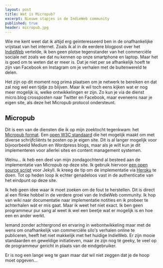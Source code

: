```yaml
---
layout: post
title: Wat is Micropub?
excerpt: Nieuwe stapjes in de IndieWeb community
published: true
header: micropub.jpg
---
```

Wie me kent weet dat ik altijd erg geïnteresseerd ben in de onafhankelijke vrijstaat van het internet. Zoals ik al in de eerdere blogpost over het [IndieWeb][1] vertelde, ik ben geen plotse tegenstander van het commerciële sociale net zoals we dat nu kennen op onze smartphone en laptop. Maar het is goed om te weten dat er meer is. Dat je niet per se afhankelijk hoeft te zijn van Facebook en Instagram om je verhalen met de buitenwereld te delen.

Het zijn op dit moment nog prima plaatsen om je netwerk te bereiken en dat zal nog wel een tijdje zo blijven. Maar ik wil toch eens kijken wat er nog meer mogelijk is, welke ontwikkelingen er zijn. Zo kun je via de dienst micro.blog crossposten naar Twitter en Facebook, maar eveneens naar je eigen site, als deze het Micropub protocol ondersteunt.

## Micropub
Dit is een van de diensten die ik op mijn zoektocht tegenkwam: het [Micropub format][2]. Een [open W3C standaard][3] die het mogelijk maakt om met diverse schrijfcliënts te posten op je eigen site. Dit is al langer mogelijk voor bijvoorbeeld Medium en Wordpress blogs, maar als je wilt kun je dit implementeren voor allerlei sites en content management systemen. 

Welnu... ik heb een deel van mijn zondagochtend al besteed aan de implementatie van Micropub op deze site. Ik gebruik hiervoor [een open source script][4] voor Jekyll. Ik kreeg de tip om de implementatie via [Heroku][5] te doen. Tot op heden loop ik echter genadeloos vast in de authenticatie van het eindpunt op deze site. 

Ik heb geen idee waar ik moet zoeken om de fout te herstellen.  Dit is direct al een flinke hobbel in de verdere groei van de IndieWeb community. Ik hop van wiki naar documentatie naar implementatie notities en ik probeer te achterhalen wát er mis gaat. Maar ik weet het niet exact. Ik ben geen programmeur pur sang al weet ik wel een beetje wat er mogelijk is en hoe een en ander werkt. 

Iemand zonder achtergrond en ervaring in webontwikkeling maar met de wens om onafhankelijk van commerciële silo's verhalen online te publiceren, heeft het niet makkelijk met het huidige IndieWeb. Er zijn mooie standaarden en geweldige initiatieven, maar ze zijn nog té geeky, te veel op de programmeur gericht in plaats van de eindgebruiker. 

Er is nog een lange weg te gaan maar dat wil niet zeggen dat je de hoop moet opgeven...

[1]:	/indieweb
[2]:	https://indieweb.org/micropub
[3]:	https://www.w3.org/TR/micropub/
[4]:	https://github.com/voxpelli/webpage-micropub-to-github
[5]:	heroku.com